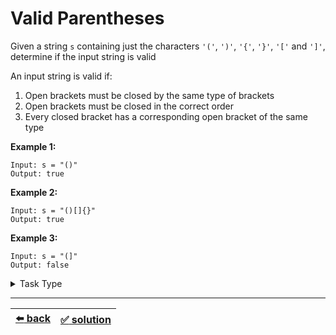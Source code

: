 # Valid Parentheses

Given a string `s` containing just the characters `'('`, `')'`, `'{'`, `'}'`, `'['` and `']'`, determine if the input string is valid

An input string is valid if:
1. Open brackets must be closed by the same type of brackets
2. Open brackets must be closed in the correct order
3. Every closed bracket has a corresponding open bracket of the same type

__Example 1:__

```
Input: s = "()"
Output: true
```

__Example 2:__

```
Input: s = "()[]{}"
Output: true
```

__Example 3:__

```
Input: s = "(]"
Output: false
```

<details>

<summary>Task Type</summary>

- __`One Pointer One Array and Stack`__
  <details>

  <summary><i><b><code>Create and use one or more Stacks as you iterate an array</code></b></i></summary>

    So you need to iterate a string as an array and use a Stack in order to solve the task

    If you encounter an opening bracket then you need to push it to the Stack. If you encounter a closing bracket then you need to pop the opening bracket off the Stack (only make sure that you pop off the same type of opening bracket as you found a closing bracket for otherwise the brackets are placed incorrectly)

    __Note:__ we have already given a try to solving this task [here](../../cheatsheet/brackets/README.md)

  </details>

</details>

---

| [:arrow_left: back](../task-type.md) | [:white_check_mark: solution](./solution.js) |
| :---: | :---: |
